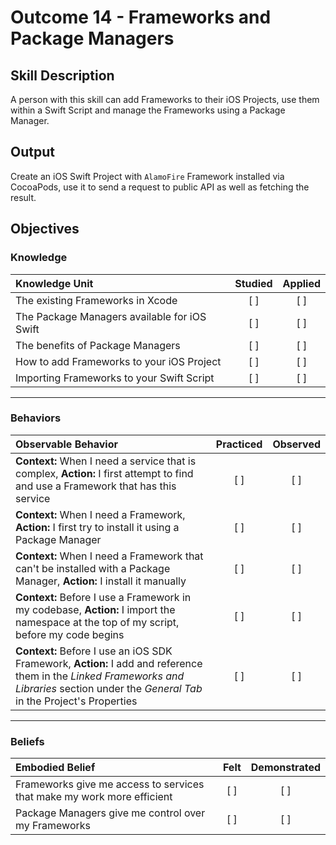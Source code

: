 # Outcome 14 - Frameworks and Package Managers

## Skill Description

A person with this skill can add Frameworks to their iOS Projects, use them within a Swift Script and manage the Frameworks using a Package Manager.

## Output
Create an iOS Swift Project with `AlamoFire` Framework installed via CocoaPods, use it to send a request to public API as well as fetching the result.

## Objectives
### Knowledge

| Knowledge Unit   |      Studied      | Applied |
|:-------------|:------------------:|:--------:|
| The existing Frameworks in Xcode | [ ] | [ ] |
| The Package Managers available for iOS Swift | [ ] | [ ] |
| The benefits of Package Managers | [ ] | [ ] |
| How to add Frameworks to your iOS Project | [ ] | [ ] |
| Importing Frameworks to your Swift Script | [ ] | [ ] |

------

### Behaviors

| Observable Behavior   |      Practiced      | Observed |
|:-------------|:------------------:|:--------:|
| **Context:** When I need a service that is complex, **Action:** I first attempt to find and use a Framework that has this service | [ ] | [ ] |
| **Context:** When I need a Framework, **Action:** I first try to install it using a Package Manager | [ ] | [ ] |
| **Context:** When I need a Framework that can't be installed with a Package Manager, **Action:** I install it manually | [ ] | [ ] |
| **Context:** Before I use a Framework in my codebase, **Action:** I import the namespace at the top of my script, before my code begins | [ ] | [ ] |
| **Context:** Before I use an iOS SDK Framework, **Action:** I add and reference them in the _Linked Frameworks and Libraries_ section under the _General Tab_ in the Project's Properties | [ ] | [ ] |
------

### Beliefs

| Embodied Belief   |      Felt      | Demonstrated |
|:-------------|:------------------:|:--------:|
| Frameworks give me access to services that make my work more efficient | [ ] | [ ] |
| Package Managers give me control over my Frameworks | [ ] | [ ] |

